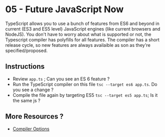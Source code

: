 05 - Future JavaScript Now
===

TypeScript allows you to use a bunch of features from ES6 and beyond in current (ES3 and ES5 level) JavaScript engines (like current browsers and NodeJS). 
You don't have to worry about what is supported or not, the Typescript compiler has polyfills for all features. 
The compiler has a short release cycle, so new features are always availaible as son as they're specified/proposed. 

Instructions
---
- Review `app.ts` ; Can you see an ES 6 feature ?
- Run the TypeScript compiler on this file `tsc --target es6 app.ts`. Do you see a change ?
- Compile the file again by targeting ES5 `tsc --target es5 app.ts`; Is it the same js ?

More Resources ?
---
- [Compiler Options](https://www.typescriptlang.org/docs/tutorial.html#toc-project-config)